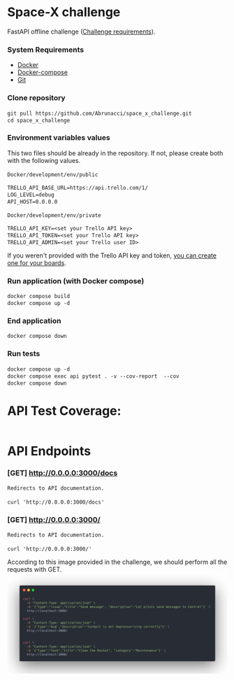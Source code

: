 # Space-X challenge

FastAPI offline challenge ([Challenge requirements](https://doc.clickup.com/459857/d/h/e12h-61863/14674106a2a38cc)).


### System Requirements

* [Docker](https://docs.docker.com/engine/install/)
* [Docker-compose](https://docs.docker.com/compose/install/)
* [Git](https://git-scm.com/book/en/v2/Getting-Started-Installing-Git)

### Clone repository
```shell
git pull https://github.com/Abrunacci/space_x_challenge.git
cd space_x_challenge
```

### Environment variables values
This two files should be already in the repository. If not, please create both with the following values.

`Docker/development/env/public`
```shell
TRELLO_API_BASE_URL=https://api.trello.com/1/
LOG_LEVEL=debug
API_HOST=0.0.0.0
```

`Docker/development/env/private`
```shell
TRELLO_API_KEY=<set your Trello API key>
TRELLO_API_TOKEN=<set your Trello API key>
TRELLO_API_ADMIN=<set your Trello user ID>
```

If you weren't provided with the Trello API key and token, [you can create one for your boards](https://developer.atlassian.com/cloud/trello/guides/rest-api/api-introduction/).
### Run application (with Docker compose)

```shell
docker compose build
docker compose up -d
```

### End application

```shell
docker compose down
```

### Run tests

```shell
docker compose up -d
docker compose exec api pytest . -v --cov-report  --cov
docker compose down
```

# API Test Coverage:

```shell

```

# API Endpoints

### [GET] http://0.0.0.0:3000/docs

    Redirects to API documentation.

    curl 'http://0.0.0.0:3000/docs'

### [GET] http://0.0.0.0:3000/

    Redirects to API documentation.

    curl 'http://0.0.0.0:3000/'

According to this image provided in the challenge, we should perform all the requests with GET.
![img.png](readme_images/img.png)

